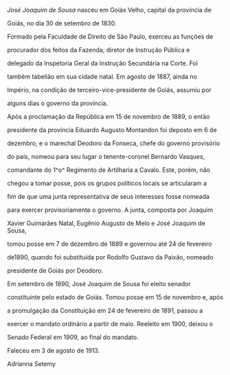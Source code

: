 

*José Joaquim de Sousa* nasceu em Goiás Velho, capital da província de

Goiás, no dia 30 de setembro de 1830.



Formado pela Faculdade de Direito de São Paulo, exerceu as funções de

procurador dos feitos da Fazenda, diretor de Instrução Pública e

delegado da Inspetoria Geral da Instrução Secundária na Corte. Foi

também tabelião em sua cidade natal. Em agosto de 1887, ainda no

Império, na condição de terceiro-vice-presidente de Goiás, assumiu por

alguns dias o governo da província.



Após a proclamação da República em 15 de novembro de 1889, o então

presidente da província Eduardo Augusto Montandon foi deposto em 6 de

dezembro, e o marechal Deodoro da Fonseca, chefe do governo provisório

do país, nomeou para seu lugar o tenente-coronel Bernardo Vasques,

comandante do 1^o^ Regimento de Artilharia a Cavalo. Este, porém, não

chegou a tomar posse, pois os grupos políticos locais se articularam a

fim de que uma junta representativa de seus interesses fosse nomeada

para exercer provisoriamente o governo. A junta, composta por Joaquim

Xavier Guimarães Natal, Eugênio Augusto de Melo e José Joaquim de Sousa,

tomou posse em 7 de dezembro de 1889 e governou até 24 de fevereiro

de1890, quando foi substituída por Rodolfo Gustavo da Paixão, nomeado

presidente de Goiás por Deodoro.



Em setembro de 1890, José Joaquim de Sousa foi eleito senador

constituinte pelo estado de Goiás. Tomou posse em 15 de novembro e, após

a promulgação da Constituição em 24 de fevereiro de 1891, passou a

exercer o mandato ordinário a partir de maio. Reeleito em 1900, deixou o

Senado Federal em 1909, ao final do mandato.



Faleceu em 3 de agosto de 1913.



Adrianna Setemy



